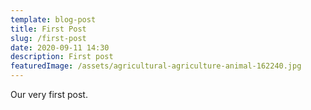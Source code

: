```yaml
---
template: blog-post
title: First Post
slug: /first-post
date: 2020-09-11 14:30
description: First post
featuredImage: /assets/agricultural-agriculture-animal-162240.jpg
---
```

Our very first post.